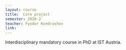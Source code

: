 ```yaml
---
layout: course
title:  Core project
semester: 2020-2
teacher: Fyodor Kondrashov
link: 
---
```


Interdisciplinary mandatory course in PhD at IST Austria.

